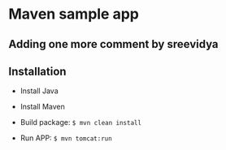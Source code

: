 # Maven sample app

## Adding one more comment by sreevidya

## Installation

- Install Java
- Install Maven

- Build package: `$ mvn clean install`

- Run APP: `$ mvn tomcat:run`
  

